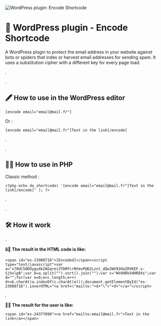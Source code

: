 ![WordPress plugin: Encode Shortcode](https://raw.githubusercontent.com/julien-jacob/encode-shortcode/master/assets/banner-banner-1544x500.jpg)

# 💌 WordPress plugin - Encode Shortcode

A WordPress plugin to protect the email address in your website against bots or spiders that index or harvest email addresses for sending spam. It uses a substitution cipher with a different key for every page load.

.

.

## 🖋️ How to use in the WordPress editor

    [encode email="email@mail.fr"]

Or :

    [encode email="email@mail.fr"]Text in the link[/encode]

.

.

## 👩‍💻 How to use in PHP

Classic method :

    <?php echo do_shortcode( '[encode email="email@mail.fr"]Text in the link[/encode]' ); ?>

.

.

## 🛠️ How it work

.

🔒📨 **The result in the HTML code is like:**

    <span id="es-23908716">[Encoded]</span><script type="text/javascript">var a="x78UC50DOygu4kZAGq+ei3TbMfcrNYmvP@62Lznt_dQwJWX91HaIRVKEF.s-SjholpB";var b=a.split("").sort().join("");var c="WVdHRkVdHR8Xs";var d="";for(var e=0;e<c.length;e++)	d+=b.charAt(a.indexOf(c.charAt(e)));document.getElementById("es-23908716").innerHTML="<a href=\"mailto:"+d+"\">"+d+"</a>"</script>

.

🔑💌 **The result for the user is like:**

    <span id="es-24377098"><a href="mailto:email@mail.fr">Text in the link</a></span>
